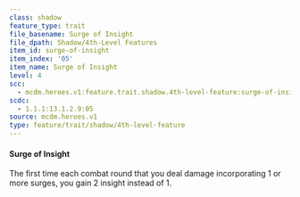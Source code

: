 ```yaml
---
class: shadow
feature_type: trait
file_basename: Surge of Insight
file_dpath: Shadow/4th-Level Features
item_id: surge-of-insight
item_index: '05'
item_name: Surge of Insight
level: 4
scc:
  - mcdm.heroes.v1:feature.trait.shadow.4th-level-feature:surge-of-insight
scdc:
  - 1.1.1:13.1.2.9:05
source: mcdm.heroes.v1
type: feature/trait/shadow/4th-level-feature
---
```


#### Surge of Insight

The first time each combat round that you deal damage incorporating 1 or more surges, you gain 2 insight instead of 1.
